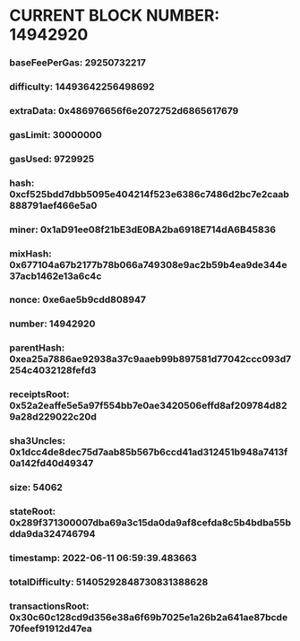 # CURRENT BLOCK NUMBER: 14942920

### baseFeePerGas: 29250732217
### difficulty: 14493642256498692
### extraData: 0x486976656f6e2072752d6865617679
### gasLimit: 30000000
### gasUsed: 9729925
### hash: 0xcf525bdd7dbb5095e404214f523e6386c7486d2bc7e2caab888791aef466e5a0
### miner: 0x1aD91ee08f21bE3dE0BA2ba6918E714dA6B45836
### mixHash: 0x677104a67b2177b78b066a749308e9ac2b59b4ea9de344e37acb1462e13a6c4c
### nonce: 0xe6ae5b9cdd808947
### number: 14942920
### parentHash: 0xea25a7886ae92938a37c9aaeb99b897581d77042ccc093d7254c4032128fefd3
### receiptsRoot: 0x52a2eaffe5e5a97f554bb7e0ae3420506effd8af209784d829a28d229022c20d
### sha3Uncles: 0x1dcc4de8dec75d7aab85b567b6ccd41ad312451b948a7413f0a142fd40d49347
### size: 54062
### stateRoot: 0x289f371300007dba69a3c15da0da9af8cefda8c5b4bdba55bdda9da324746794
### timestamp: 2022-06-11 06:59:39.483663
### totalDifficulty: 51405292848730831388628
### transactionsRoot: 0x30c60c128cd9d356e38a6f69b7025e1a26b2a641ae87bcde70feef91912d47ea
